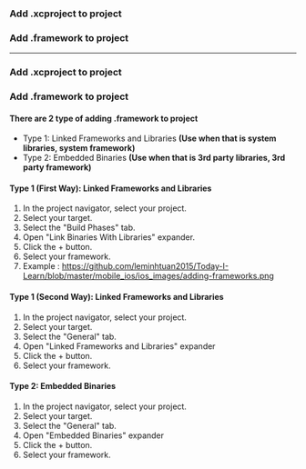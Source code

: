 ### Add .xcproject to project
### Add .framework to project

--------------------------------------------------------------------------
### Add .xcproject to project

### Add .framework to project

#### **There are 2 type of adding .framework to project**
  * Type 1: Linked Frameworks and Libraries **(Use when that is system libraries, system framework)**
  * Type 2: Embedded Binaries **(Use when that is 3rd party libraries, 3rd party framework)**

#### **Type 1 (First Way): Linked Frameworks and Libraries**

1. In the project navigator, select your project.
2. Select your target.
3. Select the "Build Phases" tab.
4. Open "Link Binaries With Libraries" expander.
5. Click the + button.
6. Select your framework.
7. Example : https://github.com/leminhtuan2015/Today-I-Learn/blob/master/mobile_ios/ios_images/adding-frameworks.png

#### **Type 1 (Second Way): Linked Frameworks and Libraries**

1. In the project navigator, select your project.
2. Select your target.
3. Select the "General" tab.
4. Open "Linked Frameworks and Libraries" expander
5. Click the + button.
6. Select your framework.

#### **Type 2: Embedded Binaries**

1. In the project navigator, select your project.
2. Select your target.
3. Select the "General" tab.
4. Open "Embedded Binaries" expander
5. Click the + button.
6. Select your framework.
